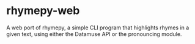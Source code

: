 # rhymepy-web
A web port of rhymepy, a simple CLI program that highlights rhymes in a given text, using either the Datamuse API or the pronouncing module.
